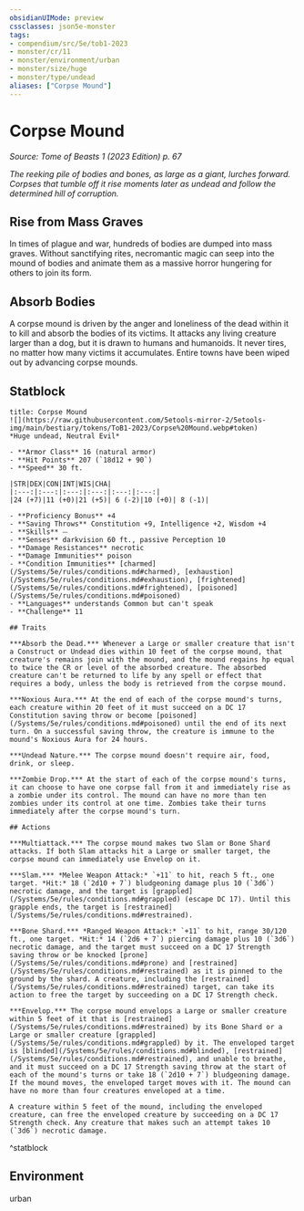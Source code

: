 ```yaml
---
obsidianUIMode: preview
cssclasses: json5e-monster
tags:
- compendium/src/5e/tob1-2023
- monster/cr/11
- monster/environment/urban
- monster/size/huge
- monster/type/undead
aliases: ["Corpse Mound"]
---
```

# Corpse Mound
*Source: Tome of Beasts 1 (2023 Edition) p. 67*  

*The reeking pile of bodies and bones, as large as a giant, lurches forward. Corpses that tumble off it rise moments later as undead and follow the determined hill of corruption.*

## Rise from Mass Graves

In times of plague and war, hundreds of bodies are dumped into mass graves. Without sanctifying rites, necromantic magic can seep into the mound of bodies and animate them as a massive horror hungering for others to join its form.

## Absorb Bodies

A corpse mound is driven by the anger and loneliness of the dead within it to kill and absorb the bodies of its victims. It attacks any living creature larger than a dog, but it is drawn to humans and humanoids. It never tires, no matter how many victims it accumulates. Entire towns have been wiped out by advancing corpse mounds.

## Statblock

```ad-statblock
title: Corpse Mound
![](https://raw.githubusercontent.com/5etools-mirror-2/5etools-img/main/bestiary/tokens/ToB1-2023/Corpse%20Mound.webp#token)
*Huge undead, Neutral Evil*

- **Armor Class** 16 (natural armor)
- **Hit Points** 207 (`18d12 + 90`)
- **Speed** 30 ft.

|STR|DEX|CON|INT|WIS|CHA|
|:---:|:---:|:---:|:---:|:---:|:---:|
|24 (+7)|11 (+0)|21 (+5)| 6 (-2)|10 (+0)| 8 (-1)|

- **Proficiency Bonus** +4
- **Saving Throws** Constitution +9, Intelligence +2, Wisdom +4
- **Skills** ⏤
- **Senses** darkvision 60 ft., passive Perception 10
- **Damage Resistances** necrotic
- **Damage Immunities** poison
- **Condition Immunities** [charmed](/Systems/5e/rules/conditions.md#charmed), [exhaustion](/Systems/5e/rules/conditions.md#exhaustion), [frightened](/Systems/5e/rules/conditions.md#frightened), [poisoned](/Systems/5e/rules/conditions.md#poisoned)
- **Languages** understands Common but can't speak
- **Challenge** 11

## Traits

***Absorb the Dead.*** Whenever a Large or smaller creature that isn't a Construct or Undead dies within 10 feet of the corpse mound, that creature's remains join with the mound, and the mound regains hp equal to twice the CR or level of the absorbed creature. The absorbed creature can't be returned to life by any spell or effect that requires a body, unless the body is retrieved from the corpse mound.

***Noxious Aura.*** At the end of each of the corpse mound's turns, each creature within 20 feet of it must succeed on a DC 17 Constitution saving throw or become [poisoned](/Systems/5e/rules/conditions.md#poisoned) until the end of its next turn. On a successful saving throw, the creature is immune to the mound's Noxious Aura for 24 hours.

***Undead Nature.*** The corpse mound doesn't require air, food, drink, or sleep.

***Zombie Drop.*** At the start of each of the corpse mound's turns, it can choose to have one corpse fall from it and immediately rise as a zombie under its control. The mound can have no more than ten zombies under its control at one time. Zombies take their turns immediately after the corpse mound's turn.

## Actions

***Multiattack.*** The corpse mound makes two Slam or Bone Shard attacks. If both Slam attacks hit a Large or smaller target, the corpse mound can immediately use Envelop on it.

***Slam.*** *Melee Weapon Attack:* `+11` to hit, reach 5 ft., one target. *Hit:* 18 (`2d10 + 7`) bludgeoning damage plus 10 (`3d6`) necrotic damage, and the target is [grappled](/Systems/5e/rules/conditions.md#grappled) (escape DC 17). Until this grapple ends, the target is [restrained](/Systems/5e/rules/conditions.md#restrained).

***Bone Shard.*** *Ranged Weapon Attack:* `+11` to hit, range 30/120 ft., one target. *Hit:* 14 (`2d6 + 7`) piercing damage plus 10 (`3d6`) necrotic damage, and the target must succeed on a DC 17 Strength saving throw or be knocked [prone](/Systems/5e/rules/conditions.md#prone) and [restrained](/Systems/5e/rules/conditions.md#restrained) as it is pinned to the ground by the shard. A creature, including the [restrained](/Systems/5e/rules/conditions.md#restrained) target, can take its action to free the target by succeeding on a DC 17 Strength check.

***Envelop.*** The corpse mound envelops a Large or smaller creature within 5 feet of it that is [restrained](/Systems/5e/rules/conditions.md#restrained) by its Bone Shard or a Large or smaller creature [grappled](/Systems/5e/rules/conditions.md#grappled) by it. The enveloped target is [blinded](/Systems/5e/rules/conditions.md#blinded), [restrained](/Systems/5e/rules/conditions.md#restrained), and unable to breathe, and it must succeed on a DC 17 Strength saving throw at the start of each of the mound's turns or take 18 (`2d10 + 7`) bludgeoning damage. If the mound moves, the enveloped target moves with it. The mound can have no more than four creatures enveloped at a time.

A creature within 5 feet of the mound, including the enveloped creature, can free the enveloped creature by succeeding on a DC 17 Strength check. Any creature that makes such an attempt takes 10 (`3d6`) necrotic damage.
```
^statblock

## Environment

urban